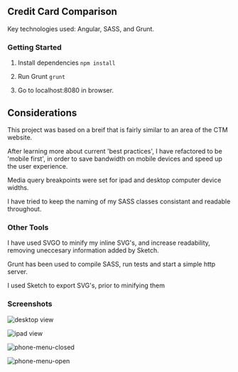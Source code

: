 ## Credit Card Comparison
Key technologies used: Angular, SASS, and Grunt.


### Getting Started

1. Install dependencies
   ```npm install```

2. Run Grunt
   ```grunt```

3. Go to localhost:8080 in browser.


## Considerations

This project was based on a breif that is fairly similar to an area of the CTM website.

After learning more about current 'best practices', I have refactored to be
'mobile first', in order to save bandwidth on mobile devices and speed up the user
experience.

Media query breakpoints were set for ipad and desktop computer device widths.

I have tried to keep the naming of my SASS classes consistant and readable
throughout.


### Other Tools
I have used SVGO to minify my inline SVG's, and increase readability, removing
uneccesary information added by Sketch.

Grunt has been used to compile SASS, run tests and start a simple http server.

I used Sketch to export SVG's, prior to minifying them


### Screenshots

![desktop view](/finished%20screenshots/ctm-desktop.png)

![ipad view](/finished%20screenshots/ctm-ipad.png)

![phone-menu-closed](/finished%20screenshots/ctm-phone-menu-closed.png)

![phone-menu-open](/finished%20screenshots/ctm-phone-menu-open.png)

